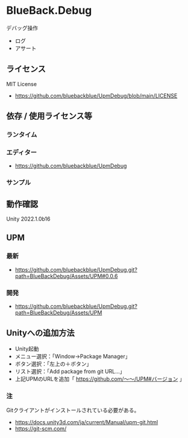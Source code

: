 # BlueBack.Debug
デバッグ操作
* ログ
* アサート


## ライセンス
MIT License
* https://github.com/bluebackblue/UpmDebug/blob/main/LICENSE

## 依存 / 使用ライセンス等
### ランタイム
### エディター
* https://github.com/bluebackblue/UpmDebug
### サンプル

## 動作確認
Unity 2022.1.0b16

## UPM
### 最新
* https://github.com/bluebackblue/UpmDebug.git?path=BlueBackDebug/Assets/UPM#0.0.6
### 開発
* https://github.com/bluebackblue/UpmDebug.git?path=BlueBackDebug/Assets/UPM

## Unityへの追加方法
* Unity起動
* メニュー選択：「Window->Package Manager」
* ボタン選択：「左上の＋ボタン」
* リスト選択：「Add package from git URL...」
* 上記UPMのURLを追加「 https://github.com/～～/UPM#バージョン 」
### 注
Gitクライアントがインストールされている必要がある。
* https://docs.unity3d.com/ja/current/Manual/upm-git.html
* https://git-scm.com/


